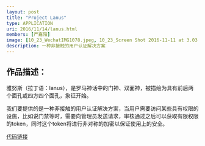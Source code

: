 ```yaml
---
layout: post
title: "Project Lanus"
type: APPLICATION
uri: 2016/11/14/lanus.html
members: [严嘉阳]
image: [10_23_WechatIMG1078.jpeg, 10_23_Screen Shot 2016-11-11 at 3.03.34 PM.png, 10_23_WechatIMG1080.jpeg]
description: 一种非接触的用户认证解决方案
---
```

<h2>作品描述：</h2>

雅努斯（拉丁语：Ianus），是罗马神话中的门神、双面神，被描绘为具有前后两个面孔或四方四个面孔，象征开始。

我们要提供的是一种非接触的用户认证解决方案，当用户需要访问某些具有权限的设施，比如说门禁等时，需要向管理员发送请求，审核通过之后可以获取有限权限的token，同时这个token将进行非对称的加密以保证使用上的安全。

[代码链接][CodeBase]

[CodeBase]: https://git.thoughtworks.net/jyyan/ProjectLanus
